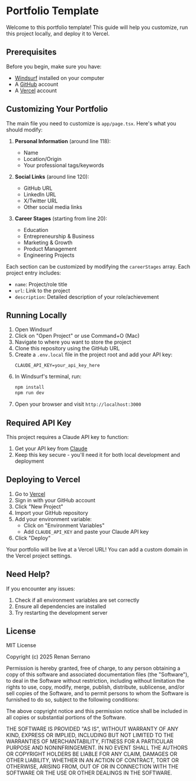 # Portfolio Template

Welcome to this portfolio template! This guide will help you customize, run this project locally, and deploy it to Vercel.

## Prerequisites

Before you begin, make sure you have:
- [Windsurf](https://windsurf.codeium.com/) installed on your computer
- A [GitHub](https://github.com) account
- A [Vercel](https://vercel.com) account

## Customizing Your Portfolio

The main file you need to customize is `app/page.tsx`. Here's what you should modify:

1. **Personal Information** (around line 118):
   - Name
   - Location/Origin
   - Your professional tags/keywords

2. **Social Links** (around line 120):
   - GitHub URL
   - LinkedIn URL
   - X/Twitter URL
   - Other social media links

3. **Career Stages** (starting from line 20):
   - Education
   - Entrepreneurship & Business
   - Marketing & Growth
   - Product Management
   - Engineering Projects

Each section can be customized by modifying the `careerStages` array. Each project entry includes:
- `name`: Project/role title
- `url`: Link to the project
- `description`: Detailed description of your role/achievement

## Running Locally

1. Open Windsurf
2. Click on "Open Project" or use Command+O (Mac)
3. Navigate to where you want to store the project
4. Clone this repository using the GitHub URL
5. Create a `.env.local` file in the project root and add your API key:
   ```
   CLAUDE_API_KEY=your_api_key_here
   ```
6. In Windsurf's terminal, run:
   ```bash
   npm install
   npm run dev
   ```
7. Open your browser and visit `http://localhost:3000`

## Required API Key

This project requires a Claude API key to function:
1. Get your API key from [Claude](https://claude.ai)
2. Keep this key secure - you'll need it for both local development and deployment

## Deploying to Vercel

1. Go to [Vercel](https://vercel.com)
2. Sign in with your GitHub account
3. Click "New Project"
4. Import your GitHub repository
5. Add your environment variable:
   - Click on "Environment Variables"
   - Add `CLAUDE_API_KEY` and paste your Claude API key
6. Click "Deploy"

Your portfolio will be live at a Vercel URL! You can add a custom domain in the Vercel project settings.

## Need Help?

If you encounter any issues:
1. Check if all environment variables are set correctly
2. Ensure all dependencies are installed
3. Try restarting the development server

## License

MIT License

Copyright (c) 2025 Renan Serrano

Permission is hereby granted, free of charge, to any person obtaining a copy
of this software and associated documentation files (the "Software"), to deal
in the Software without restriction, including without limitation the rights
to use, copy, modify, merge, publish, distribute, sublicense, and/or sell
copies of the Software, and to permit persons to whom the Software is
furnished to do so, subject to the following conditions:

The above copyright notice and this permission notice shall be included in all
copies or substantial portions of the Software.

THE SOFTWARE IS PROVIDED "AS IS", WITHOUT WARRANTY OF ANY KIND, EXPRESS OR
IMPLIED, INCLUDING BUT NOT LIMITED TO THE WARRANTIES OF MERCHANTABILITY,
FITNESS FOR A PARTICULAR PURPOSE AND NONINFRINGEMENT. IN NO EVENT SHALL THE
AUTHORS OR COPYRIGHT HOLDERS BE LIABLE FOR ANY CLAIM, DAMAGES OR OTHER
LIABILITY, WHETHER IN AN ACTION OF CONTRACT, TORT OR OTHERWISE, ARISING FROM,
OUT OF OR IN CONNECTION WITH THE SOFTWARE OR THE USE OR OTHER DEALINGS IN THE
SOFTWARE.

